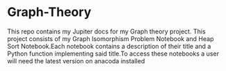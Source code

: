 # Graph-Theory
This repo contains my Jupiter docs for my Graph theory project. This project consists of my Graph Isomorphism Problem Notebook and Heap Sort Notebook.Each notebook  contains a description of their title and a Python function implementing said title.To access these notebooks a user will need the latest version on anacoda installed

